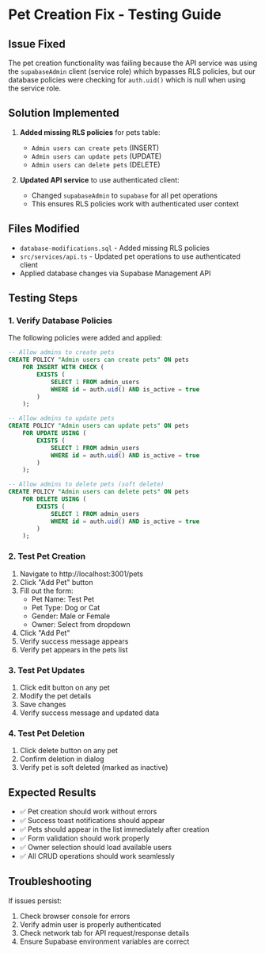 # Pet Creation Fix - Testing Guide

## Issue Fixed
The pet creation functionality was failing because the API service was using the `supabaseAdmin` client (service role) which bypasses RLS policies, but our database policies were checking for `auth.uid()` which is null when using the service role.

## Solution Implemented
1. **Added missing RLS policies** for pets table:
   - `Admin users can create pets` (INSERT)
   - `Admin users can update pets` (UPDATE) 
   - `Admin users can delete pets` (DELETE)

2. **Updated API service** to use authenticated client:
   - Changed `supabaseAdmin` to `supabase` for all pet operations
   - This ensures RLS policies work with authenticated user context

## Files Modified
- `database-modifications.sql` - Added missing RLS policies
- `src/services/api.ts` - Updated pet operations to use authenticated client
- Applied database changes via Supabase Management API

## Testing Steps

### 1. Verify Database Policies
The following policies were added and applied:
```sql
-- Allow admins to create pets
CREATE POLICY "Admin users can create pets" ON pets
    FOR INSERT WITH CHECK (
        EXISTS (
            SELECT 1 FROM admin_users 
            WHERE id = auth.uid() AND is_active = true
        )
    );

-- Allow admins to update pets  
CREATE POLICY "Admin users can update pets" ON pets
    FOR UPDATE USING (
        EXISTS (
            SELECT 1 FROM admin_users 
            WHERE id = auth.uid() AND is_active = true
        )
    );

-- Allow admins to delete pets (soft delete)
CREATE POLICY "Admin users can delete pets" ON pets
    FOR DELETE USING (
        EXISTS (
            SELECT 1 FROM admin_users 
            WHERE id = auth.uid() AND is_active = true
        )
    );
```

### 2. Test Pet Creation
1. Navigate to http://localhost:3001/pets
2. Click "Add Pet" button
3. Fill out the form:
   - Pet Name: Test Pet
   - Pet Type: Dog or Cat
   - Gender: Male or Female
   - Owner: Select from dropdown
4. Click "Add Pet"
5. Verify success message appears
6. Verify pet appears in the pets list

### 3. Test Pet Updates
1. Click edit button on any pet
2. Modify the pet details
3. Save changes
4. Verify success message and updated data

### 4. Test Pet Deletion
1. Click delete button on any pet
2. Confirm deletion in dialog
3. Verify pet is soft deleted (marked as inactive)

## Expected Results
- ✅ Pet creation should work without errors
- ✅ Success toast notifications should appear
- ✅ Pets should appear in the list immediately after creation
- ✅ Form validation should work properly
- ✅ Owner selection should load available users
- ✅ All CRUD operations should work seamlessly

## Troubleshooting
If issues persist:
1. Check browser console for errors
2. Verify admin user is properly authenticated
3. Check network tab for API request/response details
4. Ensure Supabase environment variables are correct
